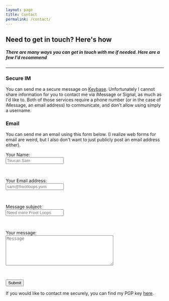 ```yaml
---
layout: page
title: Contact
permalink: /contact/
---
```


## Need to get in touch? Here's how
##### There are many ways you can get in touch with me if needed. Here are a few I'd recommend

-----------------

### Secure IM
You can send me a secure message on [<i class="fa fa-key"></i> Keybase](https://keybase.io/zmknox).
Unfortunately I cannot share information for you to contact me via iMessage or Signal, as much as I'd
like to. Both of those services require a phone number (or in the case of iMessage, an email address)
to communicate, and don't allow using simply a username.

### Email

You can send me an email using this form below. (I realize web forms for email are weird,
but I also don't want to just publicly post an email address either).

<form action="https://formspree.io/form@zachknox.com" method="POST">
    <p>Your Name: <br /><input type="text" name="name" placeholder="Toucan Sam"></p><br />
    <p>Your Email address: <br /><input type="email" name="_replyto" placeholder="sam@frootloops.yum"></p><br />
    <p>Message subject: <br /><input type="text" name="_subject" placeholder="Need more Froot Loops"></p><br />
    <p>Your message:<br /><textarea name="contents" placeholder="Message" cols="40" rows="6"></textarea></p><br />
    <p><input name="submit" type="submit" value="Submit" /></p>
</form>


If you would like to contact me securely, you can find my PGP key <a href="/pgp.html">here</a>.

<!---Add A contact form here--->

